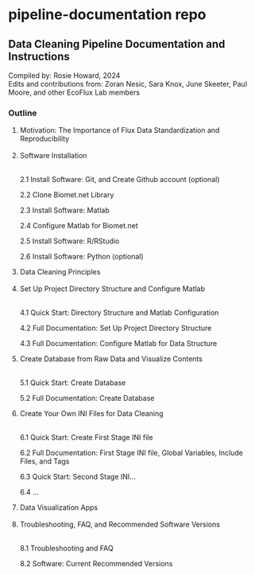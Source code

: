 # pipeline-documentation repo

## Data Cleaning Pipeline Documentation and Instructions

Compiled by: Rosie Howard, 2024\
Edits and contributions from: Zoran Nesic, Sara Knox, June Skeeter, Paul Moore, and other EcoFlux Lab members

### Outline
<ol>
<li>Motivation: The Importance of Flux Data Standardization and Reproducibility</li> <br>
<li>Software Installation</li><br>

2.1 Install Software: Git, and Create Github account (optional)

2.2 Clone Biomet.net Library

2.3 Install Software: Matlab

2.4 Configure Matlab for Biomet.net

2.5 Install Software: R/RStudio

2.6 Install Software: Python (optional)

<li> Data Cleaning Principles</li><br>
<li> Set Up Project Directory Structure and Configure Matlab</li><br>

4.1 Quick Start: Directory Structure and Matlab Configuration

4.2 Full Documentation: Set Up Project Directory Structure

4.3 Full Documentation: Configure Matlab for Data Structure

<li>Create Database from Raw Data and Visualize Contents</li><br>

5.1 Quick Start: Create Database

5.2 Full Documentation: Create Database

<li>Create Your Own INI Files for Data Cleaning</li><br>

6.1 Quick Start: Create First Stage INI file

6.2 Full Documentation: First Stage INI file, Global Variables, Include Files, and Tags

6.3 Quick Start: Second Stage INI...

6.4 ...

<li> Data Visualization Apps</li><br>

<li>Troubleshooting, FAQ, and Recommended Software Versions</li><br>

8.1 Troubleshooting and FAQ

8.2 Software: Current Recommended Versions

</ol>


